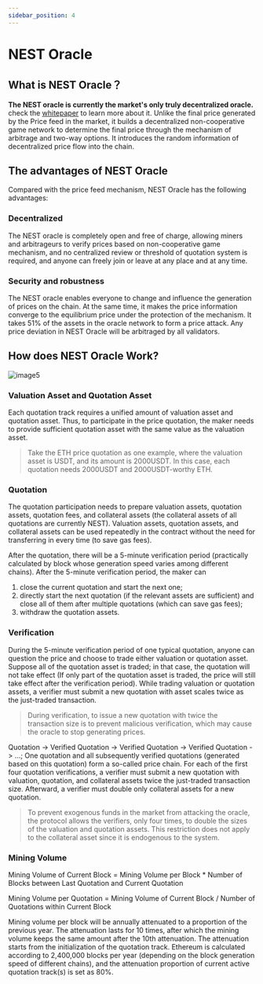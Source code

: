 ```yaml
---
sidebar_position: 4
---
```



# NEST Oracle

## What is NEST Oracle？
**The NEST oracle is currently the market's only truly decentralized oracle.** check the [whitepaper](https://www.nestprotocol.org/doc/ennestwhitepaper.pdf) to learn more about it.
Unlike the final price generated by the Price feed in the market, it builds a decentralized non-cooperative game network to determine the final price through the mechanism of arbitrage and two-way options. It introduces the random information of decentralized price flow into the chain.

## The advantages of NEST Oracle
Compared with the price feed mechanism, NEST Oracle has the following advantages:
### Decentralized
The NEST oracle is completely open and free of charge, allowing miners and arbitrageurs to verify prices based on non-cooperative game mechanism, and no centralized review or threshold of quotation system is required, and anyone can freely join or leave at any place and at any time. 
### Security and robustness
The NEST oracle enables everyone to change and influence the generation of prices on the chain. At the same time, it makes the price information converge to the equilibrium price under the protection of the mechanism. It takes 51% of the assets in the oracle network to form a price attack. Any price deviation in NEST Oracle will be arbitraged by all validators.

## How does NEST Oracle Work?

![image5](/Images/NEST5.png)

### Valuation Asset and Quotation Asset

Each quotation track requires a unified amount of valuation asset and quotation asset. Thus, to participate in the price quotation, the maker needs to provide sufficient quotation asset with the same value as the valuation asset.

> Take the ETH price quotation as one example, where the valuation asset is USDT, and its amount is 2000USDT. In this case, each quotation needs 2000USDT and 2000USDT-worthy ETH.

### Quotation

The quotation participation needs to prepare valuation assets, quotation assets, quotation fees, and collateral assets (the collateral assets of all quotations are currently NEST). Valuation assets, quotation assets, and collateral assets can be used repeatedly in the contract without the need for transferring in every time (to save gas fees).

After the quotation, there will be a 5-minute verification period (practically calculated by block whose generation speed varies among different chains). After the 5-minute verification period, the maker can

1. close the current quotation and start the next one;
2. directly start the next quotation (if the relevant assets are sufficient) and close all of them after multiple quotations (which can save gas fees);
3. withdraw the quotation assets.

### Verification

During the 5-minute verification period of one typical quotation, anyone can question the price and choose to trade either valuation or quotation asset. Suppose all of the quotation asset is traded; in that case, the quotation will not take effect (If only part of the quotation asset is traded, the price will still take effect after the verification period). While trading valuation or quotation assets, a verifier must submit a new quotation with asset scales twice as the just-traded transaction.

> During verification, to issue a new quotation with twice the transaction size is to prevent malicious verification, which may cause the oracle to stop generating prices.

Quotation -> Verified Quotation -> Verified Quotation -> Verified Quotation -> …; One quotation and all subsequently verified quotations (generated based on this quotation) form a so-called price chain. For each of the first four quotation verifications, a verifier must submit a new quotation with valuation, quotation, and collateral assets twice the just-traded transaction size. Afterward, a verifier must double only collateral assets for a new quotation.

> To prevent exogenous funds in the market from attacking the oracle, the protocol allows the verifiers, only four times, to double the sizes of the valuation and quotation assets. This restriction does not apply to the collateral asset since it is endogenous to the system.

### Mining Volume

Mining Volume of Current Block = Mining Volume per Block * Number of Blocks between Last Quotation and Current Quotation

Mining Volume per Quotation = Mining Volume of Current Block / Number of Quotations within Current Block

Mining volume per block will be annually attenuated to a proportion of the previous year. The attenuation lasts for 10 times, after which the mining volume keeps the same amount after the 10th attenuation. The attenuation starts from the initialization of the quotation track. Ethereum is calculated according to 2,400,000 blocks per year (depending on the block generation speed of different chains), and the attenuation proportion of current active quotation track(s) is set as 80%.



